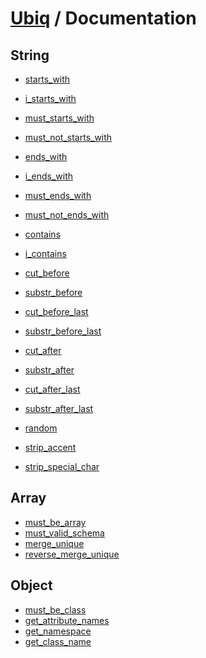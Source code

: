 [Ubiq](https://github.com/Pixel418/Ubiq#readme) / Documentation
======


String
-------- 

* [starts_with](./string/starts_with.md#readme)
* [i_starts_with](./string/i_starts_with.md#readme)
* [must_starts_with](./string/must_starts_with.md#readme)
* [must_not_starts_with](./string/must_not_starts_with.md#readme)


* [ends_with](./string/ends_with.md#readme)
* [i_ends_with](./string/i_ends_with.md#readme)
* [must_ends_with](./string/must_ends_with.md#readme)
* [must_not_ends_with](./string/must_not_ends_with.md#readme)


* [contains](./string/contains.md#readme)
* [i_contains](./string/i_contains.md#readme)


* [cut_before](./string/cut_before.md#readme)
* [substr_before](./string/substr_before.md#readme)
* [cut_before_last](./string/cut_before_last.md#readme)
* [substr_before_last](./string/substr_before_last.md#readme)
* [cut_after](./string/cut_after.md#readme)
* [substr_after](./string/substr_after.md#readme)
* [cut_after_last](./string/cut_after_last.md#readme)
* [substr_after_last](./string/substr_after_last.md#readme)


* [random](./string/random.md#readme)


* [strip_accent](./string/strip_accent.md#readme)
* [strip_special_char](./string/strip_special_char.md#readme)



Array
-------- 

* [must_be_array](./array/must_be_array.md#readme)
* [must_valid_schema](./array/must_valid_schema.md#readme)
* [merge_unique](./array/merge_unique.md#readme)
* [reverse_merge_unique](./array/reverse_merge_unique.md#readme)



Object
-------- 

* [must_be_class](./object/must_be_class.md#readme)
* [get_attribute_names](./object/get_attribute_names.md#readme)
* [get_namespace](./object/get_namespace.md#readme)
* [get_class_name](./object/get_class_name.md#readme)
